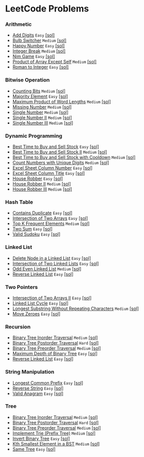 # LeetCode Problems

### Arithmetic
* [Add Digits](https://leetcode.com/problems/add-digits/) `Easy` [[sol]](ADD_DIGITS.txt)
* [Bulb Switcher](https://leetcode.com/problems/bulb-switcher/) `Medium` [[sol]](BULB_SWITCHER.txt)
* [Happy Number](https://leetcode.com/problems/happy-number/) `Easy` [[sol]](HAPPY_NUMBER.txt)
* [Integer Break](https://leetcode.com/problems/integer-break/) `Medium` [[sol]](INTEGER_BREAK.txt)
* [Nim Game](https://leetcode.com/problems/nim-game/) `Easy` [[sol]](NIM_GAME.txt)
* [Product of Array Except Self](https://leetcode.com/problems/product-of-array-except-self/) `Medium` [[sol]](PRODUCT_OF_ARRAY_EXCEPT_SELF.txt)
* [Roman to Integer](https://leetcode.com/problems/roman-to-integer/) `Easy` [[sol]](ROMAN_TO_INTEGER.txt)

### Bitwise Operation
* [Counting Bits](https://leetcode.com/problems/counting-bits/) `Medium` [[sol]](COUNTING_BITS.txt)
* [Majority Element](https://leetcode.com/problems/majority-element/) `Easy` [[sol]](MAJORITY_ELEMENT.txt)
* [Maximum Product of Word Lengths](https://leetcode.com/problems/maximum-product-of-word-lengths/) `Medium` [[sol]](MAXIMUM_PRODUCT_OF_WORD_LENGTHS.txt)
* [Missing Number](https://leetcode.com/problems/missing-number/) `Medium` [[sol]](MISSING_NUMBER.txt)
* [Single Number](https://leetcode.com/problems/single-number/) `Medium` [[sol]](SINGLE_NUMBER.txt)
* [Single Number II](https://leetcode.com/problems/single-number-ii/) `Medium` [[sol]](SINGLE_NUMBER_II.txt)
* [Single Number III](https://leetcode.com/problems/single-number-iii/) `Medium` [[sol]](SINGLE_NUMBER_III.txt)

### Dynamic Programming
* [Best Time to Buy and Sell Stock](https://leetcode.com/problems/best-time-to-buy-and-sell-stock/) `Easy` [[sol]](BEST_TIME_TO_BUY_AND_SELL_STOCK.txt)
* [Best Time to Buy and Sell Stock II](https://leetcode.com/problems/best-time-to-buy-and-sell-stock-ii/) `Medium` [[sol]](BEST_TIME_TO_BUY_AND_SELL_STOCK_II.txt)
* [Best Time to Buy and Sell Stock with Cooldown](https://leetcode.com/problems/best-time-to-buy-and-sell-stock-with-cooldown/) `Medium` [[sol]](BEST_TIME_TO_BUY_AND_SELL_STOCK_WITH_COOLDOWN.txt)
* [Count Numbers with Unique Digits](https://leetcode.com/problems/count-numbers-with-unique-digits/) `Medium` [[sol]](COUNT_NUMBERS_WITH_UNIQUE_DIGITS.txt)
* [Excel Sheet Column Number](https://leetcode.com/problems/excel-sheet-column-number/) `Easy` [[sol]](EXCEL_SHEET_COLUMN_NUMBER.txt)
* [Excel Sheet Column Title](https://leetcode.com/problems/excel-sheet-column-title/) `Easy` [[sol]](EXCEL_SHEET_COLUMN_TITLE.txt)
* [House Robber](https://leetcode.com/problems/house-robber/) `Easy` [[sol]](HOUSE_ROBBER.txt)
* [House Robber II](https://leetcode.com/problems/house-robber-ii/) `Medium` [[sol]](HOUSE_ROBBER_II.txt)
* [House Robber III](https://leetcode.com/problems/house-robber-iii/) `Medium` [[sol]](HOUSE_ROBBER_III.txt)

### Hash Table
* [Contains Duplicate](https://leetcode.com/problems/contains-duplicate/) `Easy` [[sol]](CONTAINS_DUPLICATE.txt)
* [Intersection of Two Arrays](https://leetcode.com/problems/intersection-of-two-arrays/) `Easy` [[sol]](INTERSECTION_OF_TWO_ARRAYS.txt)
* [Top K Frequent Elements](https://leetcode.com/problems/top-k-frequent-elements/) `Medium` [[sol]](TOP_K_FREQUENT_ELEMENTS.txt)
* [Two Sum](https://leetcode.com/problems/two-sum/) `Easy` [[sol]](TWO_SUM.txt)
* [Valid Sudoku](https://leetcode.com/problems/valid-sudoku/) `Easy` [[sol]](VALID_SUDOKU.txt)

### Linked List
* [Delete Node in a Linked List](https://leetcode.com/problems/delete-node-in-a-linked-list/) `Easy` [[sol]](DELETE_NODE_IN_A_LINKED_LIST.txt)
* [Intersection of Two Linked Lists](https://leetcode.com/problems/intersection-of-two-linked-lists/) `Easy` [[sol]](INTERSECTION_OF_TWO_LINKED_LISTS.txt)
* [Odd Even Linked List](https://leetcode.com/problems/odd-even-linked-list/) `Medium` [[sol]](ODD_EVEN_LINKED_LIST.txt)
* [Reverse Linked List](https://leetcode.com/problems/reverse-linked-list/) `Easy` [[sol]](REVERSE_LINKED_LIST.txt)

### Two Pointers
* [Intersection of Two Arrays II](https://leetcode.com/problems/intersection-of-two-arrays-ii/) `Easy` [[sol]](INTERSECTION_OF_TWO_ARRAYS_II.txt)
* [Linked List Cycle](https://leetcode.com/problems/linked-list-cycle/) `Easy` [[sol]](LINKED_LIST_CYCLE.txt)
* [Longest Substring Without Repeating Characters](https://leetcode.com/problems/longest-substring-without-repeating-characters/) `Medium` [[sol]](LONGEST_SUBSTRING_WITHOUT_REPEATING_CHARACTERS.txt)
* [Move Zeroes](https://leetcode.com/problems/move-zeroes/) `Easy` [[sol]](MOVE_ZEROES.txt)

### Recursion
* [Binary Tree Inorder Traversal](https://leetcode.com/problems/binary-tree-inorder-traversal/) `Medium` [[sol]](BINARY_TREE_INORDER_TRAVERSAL_RECURSIVE.txt)
* [Binary Tree Postorder Traversal](https://leetcode.com/problems/binary-tree-postorder-traversal/) `Hard` [[sol]](BINARY_TREE_POSTORDER_TRAVERSAL_RECURSIVE.txt)
* [Binary Tree Preorder Traversal](https://leetcode.com/problems/binary-tree-preorder-traversal/) `Medium` [[sol]](BINARY_TREE_PREORDER_TRAVERSAL_RECURSIVE.txt)
* [Maximum Depth of Binary Tree](https://leetcode.com/problems/maximum-depth-of-binary-tree/) `Easy` [[sol]](MAXIMUM_DEPTH_OF_BINARY_TREE.txt)
* [Reverse Linked List](https://leetcode.com/problems/reverse-linked-list/) `Easy` [[sol]](REVERSE_LINKED_LIST_RECURSIVE.txt)

### String Manipulation
* [Longest Common Prefix](https://leetcode.com/problems/longest-common-prefix/) `Easy` [[sol]](LONGEST_COMMON_PREFIX.txt)
* [Reverse String](https://leetcode.com/problems/reverse-string/) `Easy` [[sol]](REVERSE_STRING.txt)
* [Valid Anagram](https://leetcode.com/problems/valid-anagram/) `Easy` [[sol]](VALID_ANAGRAM.txt)

### Tree
* [Binary Tree Inorder Traversal](https://leetcode.com/problems/binary-tree-inorder-traversal/) `Medium` [[sol]](BINARY_TREE_INORDER_TRAVERSAL.txt)
* [Binary Tree Postorder Traversal](https://leetcode.com/problems/binary-tree-postorder-traversal/) `Hard` [[sol]](BINARY_TREE_POSTORDER_TRAVERSAL.txt)
* [Binary Tree Preorder Traversal](https://leetcode.com/problems/binary-tree-preorder-traversal/) `Medium` [[sol]](BINARY_TREE_PREORDER_TRAVERSAL.txt)
* [Implement Trie (Prefix Tree)](https://leetcode.com/problems/implement-trie-prefix-tree/) `Medium` [[sol]](IMPLEMENT_TRIE_%28PREFIX_TREE%29.txt)
* [Invert Binary Tree](https://leetcode.com/problems/invert-binary-tree/) `Easy` [[sol]](INVERT_BINARY_TREE.txt)
* [Kth Smallest Element in a BST](https://leetcode.com/problems/kth-smallest-element-in-a-bst/) `Medium` [[sol]](KTH_SMALLEST_ELEMENT_IN_A_BST.txt)
* [Same Tree](https://leetcode.com/problems/same-tree/) `Easy` [[sol]](SAME_TREE.txt)
